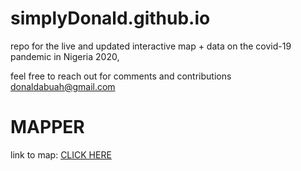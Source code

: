 # simplyDonald.github.io
repo for the live and updated interactive map + data on the covid-19 pandemic in Nigeria 2020,

feel free to reach out for comments and contributions donaldabuah@gmail.com
# MAPPER
link to map: <a href='https://simplydonald.github.io/covid19incidencemap_Nigeria.html'>CLICK HERE</a>
